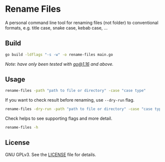 # Rename Files

A personal command line tool for renaming files (not folder) to conventional formats, e.g. title case, snake case, kebab case, ...

## Build

```bash
go build -ldflags "-s -w" -o rename-files main.go
```
*Note: have only been tested with go@1.16 and above.*

## Usage

```bash
rename-files -path "path to file or directory" -case "case type"
```

If you want to check result before renaming, use `--dry-run` flag.
```bash
rename-files -dry-run -path "path to file or directory" -case "case type"
```

Check helps to see supporting flags and more detail.
```bash
rename-files -h
```

## License
GNU GPLv3. See the [LICENSE](./LICENSE) file for details.
